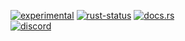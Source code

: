 <!--{ generate.module_header.start() }-->
 [![experimental](https://raster.shields.io/static/v1?label=&message=experimental&color=orange)](https://github.com/emersion/stability-badges#experimental) [![rust-status](https://github.com/Wandalen/wTools/actions/workflows/module_test_experimental_c_push.yml/badge.svg)](https://github.com/Wandalen/wTools/actions/workflows/module_test_experimental_c_push.yml) [![docs.rs](https://img.shields.io/docsrs/test_experimental_c?color=e3e8f0&logo=docs.rs)](https://docs.rs/test_experimental_c)  
[![discord](https://img.shields.io/discord/872391416519737405?color=eee&logo=discord&logoColor=eee&label=ask)](https://discord.gg/m3YfbXpUUY)
<!--{ generate.module_header.end }-->
